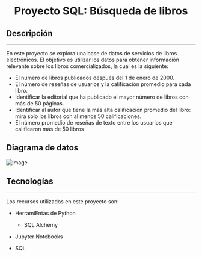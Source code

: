 <h1 align="center"> Proyecto SQL: Búsqueda de libros  </h1>

## Descripción
***
En este proyecto se explora una base de datos de servicios de libros electrónicos. 
El objetivo es utilizar los datos para obtener información relevante sobre los libros comercializados, la cual es la siguiente: 

* El número de libros publicados después del 1 de enero de 2000.
* El número de reseñas de usuarios y la calificación promedio para cada libro.
* Identificar la editorial que ha publicado el mayor número de libros con más de 50 páginas.
* Identificar al autor que tiene la más alta calificación promedio del libro: mira solo los libros con al menos 50 calificaciones.
* El número promedio de reseñas de texto entre los usuarios que calificaron más de 50 libros
  
## Diagrama de datos
![image](https://github.com/user-attachments/assets/43fffbd1-c342-4745-aa29-60a4dbd548f2)


## Tecnologías
***
Los recursos utilizados en este proyecto son:
* HerramiEntas de Python 
	* SQL Alchemy

* Jupyter Notebooks
*  SQL
